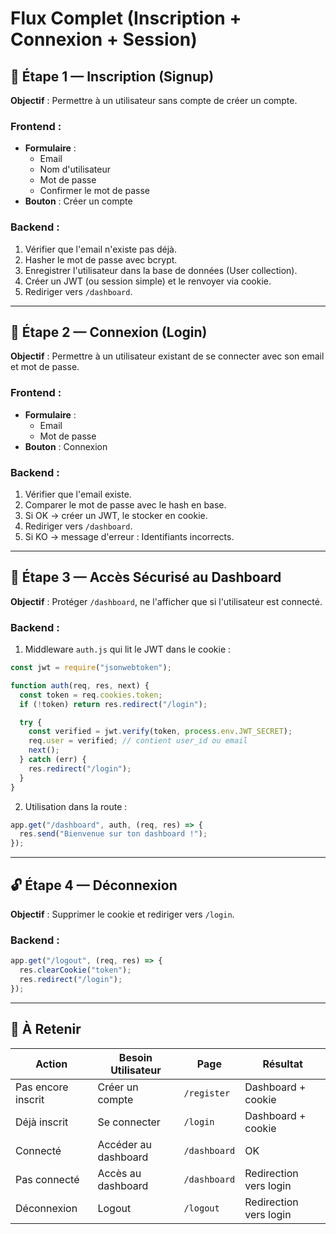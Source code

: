 # Flux Complet (Inscription + Connexion + Session)

## 🔐 Étape 1 — Inscription (Signup)
**Objectif** : Permettre à un utilisateur sans compte de créer un compte.

### Frontend :
- **Formulaire** : 
  - Email
  - Nom d'utilisateur
  - Mot de passe
  - Confirmer le mot de passe
- **Bouton** : Créer un compte

### Backend :
1. Vérifier que l'email n'existe pas déjà.
2. Hasher le mot de passe avec bcrypt.
3. Enregistrer l'utilisateur dans la base de données (User collection).
4. Créer un JWT (ou session simple) et le renvoyer via cookie.
5. Rediriger vers `/dashboard`.

---

## 🔐 Étape 2 — Connexion (Login)
**Objectif** : Permettre à un utilisateur existant de se connecter avec son email et mot de passe.

### Frontend :
- **Formulaire** : 
  - Email
  - Mot de passe
- **Bouton** : Connexion

### Backend :
1. Vérifier que l'email existe.
2. Comparer le mot de passe avec le hash en base.
3. Si OK → créer un JWT, le stocker en cookie.
4. Rediriger vers `/dashboard`.
5. Si KO → message d'erreur : Identifiants incorrects.

---

## 🚪 Étape 3 — Accès Sécurisé au Dashboard
**Objectif** : Protéger `/dashboard`, ne l'afficher que si l'utilisateur est connecté.

### Backend :
1. Middleware `auth.js` qui lit le JWT dans le cookie :

```javascript
const jwt = require("jsonwebtoken");

function auth(req, res, next) {
  const token = req.cookies.token;
  if (!token) return res.redirect("/login");

  try {
    const verified = jwt.verify(token, process.env.JWT_SECRET);
    req.user = verified; // contient user_id ou email
    next();
  } catch (err) {
    res.redirect("/login");
  }
}
```

2. Utilisation dans la route :

```javascript
app.get("/dashboard", auth, (req, res) => {
  res.send("Bienvenue sur ton dashboard !");
});
```

---

## 🔓 Étape 4 — Déconnexion
**Objectif** : Supprimer le cookie et rediriger vers `/login`.

### Backend :
```javascript
app.get("/logout", (req, res) => {
  res.clearCookie("token");
  res.redirect("/login");
});
```

---

## 🧠 À Retenir
| Action                     | Besoin Utilisateur       | Page         | Résultat                      |
|---------------------------|--------------------------|--------------|-------------------------------|
| Pas encore inscrit        | Créer un compte          | `/register`  | Dashboard + cookie            |
| Déjà inscrit              | Se connecter             | `/login`     | Dashboard + cookie            |
| Connecté                  | Accéder au dashboard     | `/dashboard` | OK                            |
| Pas connecté              | Accès au dashboard       | `/dashboard` | Redirection vers login        |
| Déconnexion               | Logout                   | `/logout`    | Redirection vers login        |